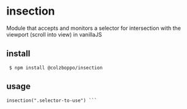 # insection
Module that accepts and monitors a selector for intersection with the viewport (scroll into view) in vanillaJS

## install
``` $ npm install @colzboppo/insection```

## usage

``` require("insection") 
insection(".selector-to-use") ```

